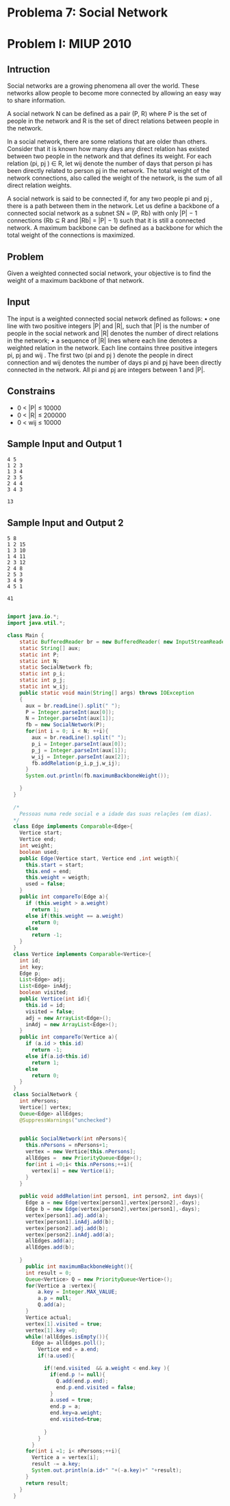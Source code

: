 # Problema 7: Social Network  
# Problem I: MIUP 2010  
## Intruction  
Social networks are a growing phenomena all over the world. These networks allow people to
become more connected by allowing an easy way to share information.  

A social network N can be defined as a pair (P, R) where P is the set of people in the network
and R is the set of direct relations between people in the network.  

In a social network, there are some relations that are older than others. Consider that it is
known how many days any direct relation has existed between two people in the network and that
defines its weight. For each relation (pi, pj ) ∈ R, let wij denote the number of days that person pi
has been directly related to person pj in the network. The total weight of the network connections,
also called the weight of the network, is the sum of all direct relation weights.  

A social network is said to be connected if, for any two people pi and pj , there is a path
between them in the network. Let us define a backbone of a connected social network as a subnet
SN = (P, Rb) with only |P| − 1 connections (Rb ⊆ R and |Rb| = |P| − 1) such that it is still a
connected network. A maximum backbone can be defined as a backbone for which the total weight
of the connections is maximized.  

## Problem  
Given a weighted connected social network, your objective is to find the weight of a maximum
backbone of that network.

## Input  
The input is a weighted connected social network defined as follows:
• one line with two positive integers |P| and |R|, such that |P| is the number of people in the
social network and |R| denotes the number of direct relations in the network;
• a sequence of |R| lines where each line denotes a weighted relation in the network. Each
line contains three positive integers pi, pj and wij . The first two (pi and pj ) denote the
people in direct connection and wij denotes the number of days pi and pj have been directly
connected in the network. All pi and pj are integers between 1 and |P|.  

## Constrains  
- 0 < \|P\| ≤ 10000 
- 0 < \|R\| ≤ 200000 
- 0 < wij ≤ 10000 

## Sample Input and Output 1  
``` 
4 5
1 2 3
1 3 4
2 3 5
2 4 4
3 4 3
```

``` 
13
```
## Sample Input and Output 2  
```
5 8
1 2 15
1 3 10
1 4 11
2 3 12
2 4 8
2 5 3
3 4 9
4 5 1
 ```

``` 
41
```

``` java 

import java.io.*;
import java.util.*;

class Main {
    static BufferedReader br = new BufferedReader( new InputStreamReader(System.in));
    static String[] aux;
    static int P;
    static int N;
    static SocialNetwork fb;
    static int p_i;
    static int p_j;
    static int w_ij;
    public static void main(String[] args) throws IOException
    {
      aux = br.readLine().split(" ");
      P = Integer.parseInt(aux[0]);
      N = Integer.parseInt(aux[1]);
      fb = new SocialNetwork(P);
      for(int i = 0; i < N; ++i){
        aux = br.readLine().split(" ");
        p_i = Integer.parseInt(aux[0]);
        p_j = Integer.parseInt(aux[1]);
        w_ij = Integer.parseInt(aux[2]);
        fb.addRelation(p_i,p_j,w_ij);
      }
      System.out.println(fb.maximumBackboneWeight());

    }
  }
  
  /*
    Pessoas numa rede social e a idade das suas relações (em dias).
  */
  class Edge implements Comparable<Edge>{
    Vertice start;
    Vertice end;
    int weight;
    boolean used;
    public Edge(Vertice start, Vertice end ,int weigth){
      this.start = start;
      this.end = end;
      this.weight = weigth;
      used = false;
    }
    public int compareTo(Edge a){
      if (this.weight > a.weight)
        return 1;
      else if(this.weight == a.weight)
        return 0;
      else
        return -1;
    }
  }
  class Vertice implements Comparable<Vertice>{
    int id;
    int key;
    Edge p;
    List<Edge> adj;
    List<Edge> inAdj;
    boolean visited;
    public Vertice(int id){
      this.id = id;
      visited = false;
      adj = new ArrayList<Edge>();
      inAdj = new ArrayList<Edge>();
    }
    public int compareTo(Vertice a){
      if (a.id > this.id)
        return -1;
      else if(a.id<this.id)
        return 1;
      else
        return 0;
    }
  }
  class SocialNetwork {
    int nPersons;
    Vertice[] vertex;
    Queue<Edge> allEdges;
    @SuppressWarnings("unchecked")
    

    public SocialNetwork(int nPersons){
      this.nPersons = nPersons+1;
      vertex = new Vertice[this.nPersons];
      allEdges =  new PriorityQueue<Edge>();
      for(int i =0;i< this.nPersons;++i){
        vertex[i] = new Vertice(i);
      }
    }   
    
    public void addRelation(int person1, int person2, int days){
      Edge a = new Edge(vertex[person1],vertex[person2],-days);
      Edge b = new Edge(vertex[person2],vertex[person1],-days);
      vertex[person1].adj.add(a);
      vertex[person1].inAdj.add(b);
      vertex[person2].adj.add(b);
      vertex[person2].inAdj.add(a);
      allEdges.add(a);
      allEdges.add(b);
      
    }
      public int maximumBackboneWeight(){
      int result = 0;
      Queue<Vertice> Q = new PriorityQueue<Vertice>();
      for(Vertice a :vertex){
          a.key = Integer.MAX_VALUE;
          a.p = null;
          Q.add(a);
      }
      Vertice actual;
      vertex[1].visited = true;
      vertex[1].key =0;
      while(!allEdges.isEmpty()){
        Edge a= allEdges.poll();
          Vertice end = a.end;
          if(!a.used){

            if(!end.visited  && a.weight < end.key ){
              if(end.p != null){
                Q.add(end.p.end);
                end.p.end.visited = false;
              }
              a.used = true;
              end.p = a;
              end.key=a.weight;
              end.visited=true;
              
            }
          }
        }
      for(int i =1; i< nPersons;++i){
        Vertice a = vertex[i];
        result -= a.key;
        System.out.println(a.id+" "+(-a.key)+" "+result);
      }
      return result;
    }
  }
```
